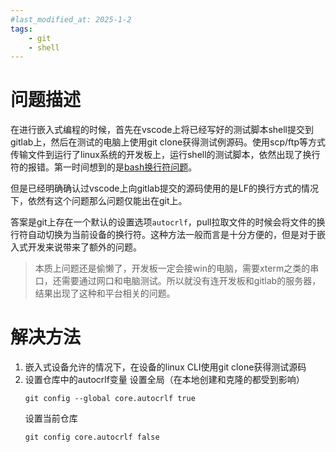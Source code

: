 ```yaml
---
#last_modified_at: 2025-1-2
tags:
    - git
    - shell
---
```


# 问题描述
在进行嵌入式编程的时候，首先在vscode上将已经写好的测试脚本shell提交到gitlab上，然后在测试的电脑上使用git clone获得测试例源码。使用scp/ftp等方式传输文件到运行了linux系统的开发板上，运行shell的测试脚本，依然出现了换行符的报错。第一时间想到的是[bash换行符问题](/_posts/snag/2025-1-3-bash脚本win-linux之间的换行符问题.md)。

但是已经明确确认过vscode上向gitlab提交的源码使用的是LF的换行方式的情况下，依然有这个问题那么问题仅能出在git上。

答案是git上存在一个默认的设置选项`autocrlf`，pull拉取文件的时候会将文件的换行符自动切换为当前设备的换行符。这种方法一般而言是十分方便的，但是对于嵌入式开发来说带来了额外的问题。

>本质上问题还是偷懒了，开发板一定会接win的电脑，需要xterm之类的串口，还需要通过网口和电脑测试。所以就没有连开发板和gitlab的服务器，结果出现了这种和平台相关的问题。

# 解决方法
1. 嵌入式设备允许的情况下，在设备的linux CLI使用git clone获得测试源码
2. 设置仓库中的autocrlf变量
    设置全局（在本地创建和克隆的都受到影响）
    ```
    git config --global core.autocrlf true
    ```
    设置当前仓库
    ```
    git config core.autocrlf false
    ```